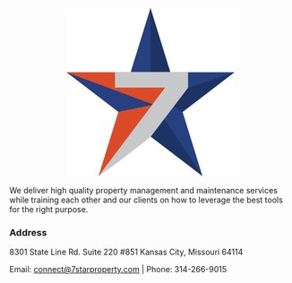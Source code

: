 <p align="center">
    <img src="7StarPropertyLogo.png" height="300" width="300"/>
</p> 

We deliver high quality property management and maintenance services while training each other and our clients on how to leverage the best tools for the right purpose.

### Address
8301 State Line Rd. Suite 220 #851
Kansas City, Missouri 64114

Email: connect@7starproperty.com  |  Phone: 314-266-9015
